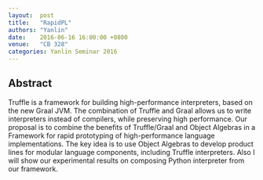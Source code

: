 ```yaml
--- 
layout:  post 
title:   "RapidPL"
authors: "Yanlin"
date:    2016-06-16 16:00:00 +0800
venue:   "CB 328"
categories: Yanlin Seminar 2016
--- 
```

## Abstract

Truffle is a framework for building high-performance interpreters, based on
the
new Graal JVM. The combination of Truffle and Graal allows us to write
interpreters instead of compilers, while preserving high performance. Our
proposal is to combine the benefits of Truffle/Graal and Object Algebras in
a
Framework for rapid prototyping of high-performance language
implementations.
The key idea is to use Object Algebras to develop product lines for modular
language components, including Truffle interpreters. Also I will show our
experimental results on composing Python interpreter from our framework.

